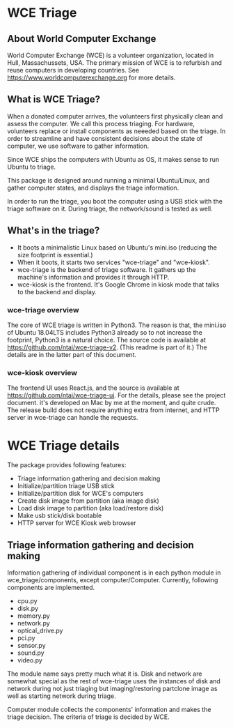 # WCE Triage

## About World Computer Exchange
World Computer Exchange (WCE) is a volunteer organization, located in Hull, Massachussets, USA.
The primary mission of WCE is to refurbish and reuse computers in developing countries.
See https://www.worldcomputerexchange.org for more details.

## What is WCE Triage?
When a donated computer arrives, the volunteers first physically clean and assess the computer.
We call this process triaging.
For hardware, volunteers replace or install components as neeeded based on the triage.
In order to streamline and have consistent decisions about the state of computer, we use software to gather information.

Since WCE ships the computers with Ubuntu as OS, it makes sense to run Ubuntu to triage.

This package is designed around running a minimal Ubuntu/Linux, and gather computer states, and displays the triage information.

In order to run the triage, you boot the computer using a USB stick with the triage software on it. During triage, the network/sound is tested as well.

## What's in the triage?

- It boots a minimalistic Linux based on Ubuntu's mini.iso (reducing the size footprint is essential.)
- When it boots, it starts two services "wce-triage" and "wce-kiosk".
- wce-triage is the backend of triage software. It gathers up the machine's information and provides it through HTTP.
- wce-kiosk is the frontend. It's Google Chrome in kiosk mode that talks to the backend and display.

### wce-triage overview
The core of WCE triage is written in Python3. The reason is that, the mini.iso of Ubuntu 18.04LTS includes Python3 already so to not increase the footprint, Python3 is a natural choice. The source code is available at https://github.com/ntai/wce-triage-v2. (This readme is part of it.)
The details are in the latter part of this document.

### wce-kiosk overview
The frontend UI uses React.js, and the source is available at https://github.com/ntai/wce-triage-ui. For the details, please see the project document.
it's developed on Mac by me at the moment, and quite crude. The release build does not require anything extra from internet, and HTTP server in wce-triage can handle the requests.

# WCE Triage details
The package provides following features:

 - Triage information gathering and decision making
 - Initialize/partition triage USB stick
 - Initialize/partition disk for WCE's computers
 - Create disk image from partition (aka image disk)
 - Load disk image to partition (aka load/restore disk)
 - Make usb stick/disk bootable
 - HTTP server for WCE Kiosk web browser

## Triage information gathering and decision making

Information gathering of individual component is in each python module in wce_triage/components, except computer/Computer.
Currently, following components are implemented. 
 - cpu.py
 - disk.py
 - memory.py
 - network.py
 - optical_drive.py
 - pci.py
 - sensor.py
 - sound.py
 - video.py

The module name says pretty much what it is. Disk and network are somewhat special as the rest of wce-triage uses the instances of disk and network during not just triaging but imaging/restoring partclone image as well as starting network during triage.

Computer module collects the components' information and makes the triage decision. The criteria of triage is decided by WCE.

